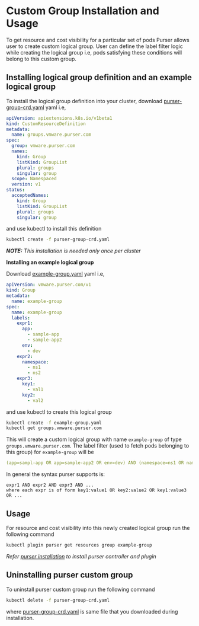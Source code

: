 # Custom Group Installation and Usage

To get resource and cost visibility for a particular set of pods Purser allows user to create custom logical group.
User can define the label filter logic while creating the logical group i.e, pods satisfying these conditions will belong to this custom group.

## Installing logical group definition and an example logical group

To install the logical group definition into your cluster, 
download [purser-group-crd.yaml](../cluster/artifacts/purser-group-crd.yaml) yaml i.e,
```yaml
apiVersion: apiextensions.k8s.io/v1beta1
kind: CustomResourceDefinition
metadata:
  name: groups.vmware.purser.com
spec:
  group: vmware.purser.com
  names:
    kind: Group
    listKind: GroupList
    plural: groups
    singular: group
  scope: Namespaced
  version: v1
status:
  acceptedNames:
    kind: Group
    listKind: GroupList
    plural: groups
    singular: group
```
and use kubectl to install this definition
```bash
kubectl create -f purser-group-crd.yaml
```
_**NOTE:** This installation is needed only once per cluster_

**Installing an example logical group**

Download [example-group.yaml](../cluster/artifacts/example-group.yaml) yaml i.e,
```yaml
apiVersion: vmware.purser.com/v1
kind: Group
metadata:
  name: example-group
spec:
  name: example-group
  labels:
    expr1:
      app:
        - sample-app
        - sample-app2
      env:
        - dev
    expr2:
      namespace:
        - ns1
        - ns2
    expr3:
      key1:
        - val1
      key2:
        - val2
```
and use kubectl to create this logical group
```bash
kubectl create -f example-group.yaml
kubectl get groups.vmware.purser.com
```

This will create a custom logical group with name `example-group` of type `groups.vmware.purser.com`.
The label filter (used to fetch pods belonging to this group) for `example-group` will be
```yaml
(app=sampl-app OR app=sample-app2 OR env=dev) AND (namespace=ns1 OR namespace=ns2) AND (key1=val1 OR key2=val2)
```

In general the syntax purser supports is:

```
expr1 AND expr2 AND expr3 AND ...
where each expr is of form key1:value1 OR key2:value2 OR key1:value3 OR ...
```

## Usage
For resource and cost visibility into this newly created logical group run the following command
```bash
kubectl plugin purser get resources group example-group
```
_Refer [purser installation](../README.md#installation) to install purser controller and plugin_ 

## Uninstalling purser custom group
To uninstall purser custom group run the following command
```bash
kubectl delete -f purser-group-crd.yaml
```
where [purser-group-crd.yaml](../cluster/artifacts/purser-group-crd.yaml) is same file that you downloaded during installation.
